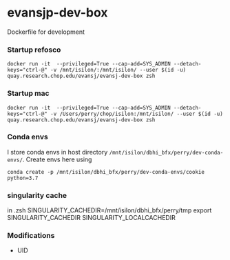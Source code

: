 # evansjp-dev-box
Dockerfile for development

### Startup refosco
```
docker run -it  --privileged=True --cap-add=SYS_ADMIN --detach-keys="ctrl-@" -v /mnt/isilon/:/mnt/isilon/ --user $(id -u) quay.research.chop.edu/evansj/evansj-dev-box zsh
```

### Startup mac
```
docker run -it  --privileged=True --cap-add=SYS_ADMIN --detach-keys="ctrl-@" -v /Users/perry/chop/isilon:/mnt/isilon/ --user $(id -u) quay.research.chop.edu/evansj/evansj-dev-box zsh
```

### Conda envs
I store conda envs in host directory `/mnt/isilon/dbhi_bfx/perry/dev-conda-envs/`. Create envs here using
```
conda create -p /mnt/isilon/dbhi_bfx/perry/dev-conda-envs/cookie python=3.7
```

### singularity cache
in .zsh
SINGULARITY_CACHEDIR=/mnt/isilon/dbhi_bfx/perry/tmp
export SINGULARITY_CACHEDIR
SINGULARITY_LOCALCACHEDIR

### Modifications
* UID

